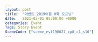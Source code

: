 ```yaml
---
layout: post
title:  "이벤트_2019여름_0화_오프닝"
date:   2021-02-01 09:00:00 +0000
categories: Event
Tags: Story Event
SceneCode: ["scene_evt190627_cp0_q1_s10"]
---
```

